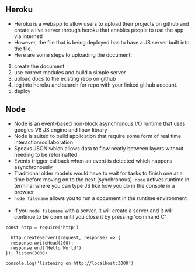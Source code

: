 ## Heroku
- Heroku is a webapp to allow users to upload their projects on github and create a live server through heroku that enables people to use the app via internet!
- However, the file that is being deployed has to have a JS server built into the file.
- Here are some steps to uploading the document:
1. create the document
2. use correct modules and build a simple server
3. upload docs to the existing repo on github
4. log into heroku and search for repo with your linked github account.
5. deploy

## Node
- Node is an event-based non-block asynchronous I/O runtime that uses googles V8 JS engine and libuv library
- Node is suited to build application that require some form of real time interaction/collaboration
- Speaks JSON which allows data to flow neatly between layers without needing to be reformatted
- Events trigger callback when an event is detected which happens asynchronously
- Traditional older models would have to wait for tasks to finish one at a time before moving on to the next (synchronous).
`node` actives runtime in terminal where you can type JS like how you do in the console in a browser
- `node filename` allows you to run a document in the runtime environment    
- If you `node filename` with a server, it will create a server and it will continue to be open until you close it by pressing 'command C'
```
const http = require('http')

  http.createServer((request, response) => {
  response.writeHead(200);
  response.end('Hello World')
});.listen(3000)

console.log('listening on http://localhost:3000')
```
